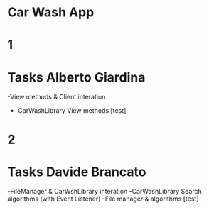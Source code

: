 # Car Wash App
# 1
# Tasks Alberto Giardina
-View methods & Client interation
- CarWashLibrary View methods [test] 
# 2 
# Tasks Davide Brancato
-FileManager & CarWshLibrary interation
-CarWashLibrary Search algorithms (with Event Listener)
-File manager & algorithms [test]

